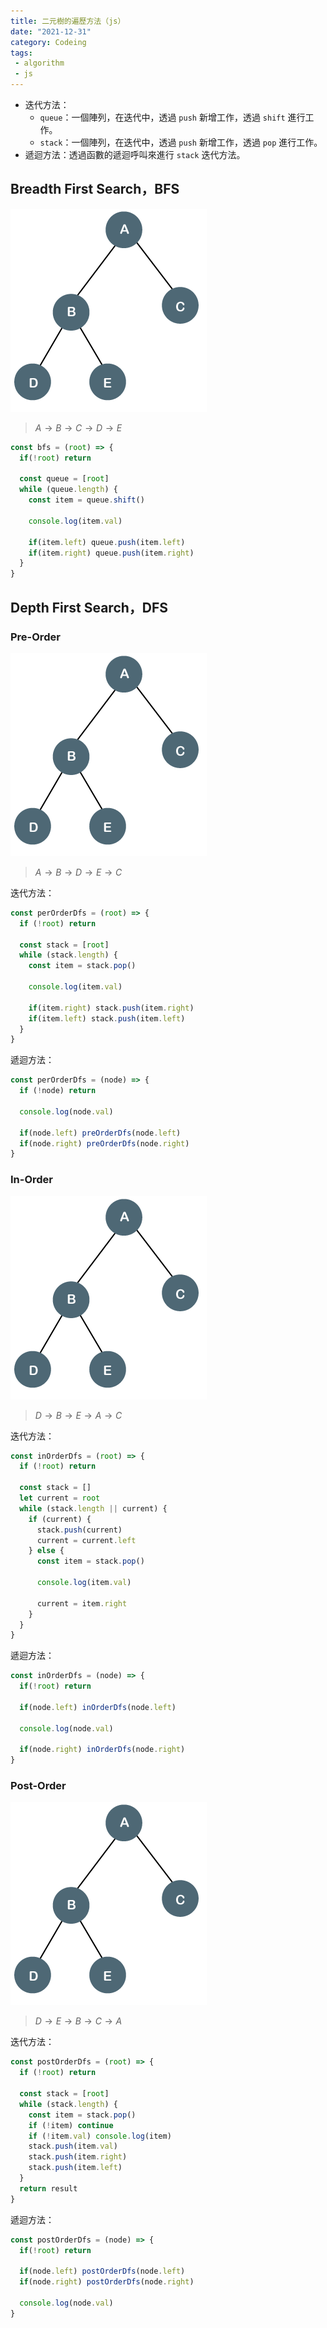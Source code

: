 ```yaml
---
title: 二元樹的遍歷方法（js）
date: "2021-12-31"
category: Codeing
tags:
 - algorithm
 - js
---
```


* 迭代方法：
  * `queue`：一個陣列，在迭代中，透過 `push` 新增工作，透過 `shift` 進行工作。
  * `stack`：一個陣列，在迭代中，透過 `push` 新增工作，透過 `pop` 進行工作。
* 遞迴方法：透過函數的遞迴呼叫來進行 `stack` 迭代方法。

## Breadth First Search，BFS

![](types-of-binary-tree.png)

> $A \rightarrow B \rightarrow C \rightarrow D \rightarrow E$

```js
const bfs = (root) => {
  if(!root) return

  const queue = [root]
  while (queue.length) {
    const item = queue.shift()

    console.log(item.val)

    if(item.left) queue.push(item.left)
    if(item.right) queue.push(item.right)
  }
}
```

## Depth First Search，DFS

### Pre-Order

![](types-of-binary-tree.png)

> $A \rightarrow B \rightarrow D \rightarrow E \rightarrow C$

迭代方法：

```js
const perOrderDfs = (root) => {
  if (!root) return

  const stack = [root]
  while (stack.length) {
    const item = stack.pop()

    console.log(item.val)

    if(item.right) stack.push(item.right) 
    if(item.left) stack.push(item.left)
  }
}
```

遞迴方法：

```js
const perOrderDfs = (node) => {
  if (!node) return

  console.log(node.val)

  if(node.left) preOrderDfs(node.left)
  if(node.right) preOrderDfs(node.right)
}
```

### In-Order

![](types-of-binary-tree.png)

> $D \rightarrow B \rightarrow E \rightarrow A \rightarrow C$

迭代方法：

```js
const inOrderDfs = (root) => {
  if (!root) return

  const stack = []
  let current = root
  while (stack.length || current) {
    if (current) {
      stack.push(current)
      current = current.left
    } else {
      const item = stack.pop()

      console.log(item.val)
    
      current = item.right
    }
  }
}
```

遞迴方法：

```js
const inOrderDfs = (node) => {
  if(!root) return

  if(node.left) inOrderDfs(node.left)

  console.log(node.val)

  if(node.right) inOrderDfs(node.right)
}
```

### Post-Order

![](types-of-binary-tree.png)

> $D \rightarrow E \rightarrow B \rightarrow C \rightarrow A$

迭代方法：

```js
const postOrderDfs = (root) => {
  if (!root) return

  const stack = [root]
  while (stack.length) {
    const item = stack.pop()
    if (!item) continue
    if (!item.val) console.log(item)
    stack.push(item.val)
    stack.push(item.right)
    stack.push(item.left)
  } 
  return result
}
```

遞迴方法：

```js
const postOrderDfs = (node) => {
  if(!root) return

  if(node.left) postOrderDfs(node.left)
  if(node.right) postOrderDfs(node.right)

  console.log(node.val)
}
```